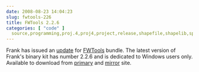```yaml
---
date: 2008-08-23 14:04:23
slug: fwtools-226
title: FWTools 2.2.6
categories: [ "code" ]
  source,programming,proj.4,proj4,project,release,shapefile,shapelib,spatial,srs
---
```


Frank has issued an [update](http://lists.maptools.org/pipermail/fwtools/2008-August/001306.html) for [FWTools](http://fwtools.maptools.org/) bundle. The latest version of Frank's binary kit has number 2.2.6 and is dedicated to Windows users only. Available to download from [primary](http://fwtools.maptools.org/) and [mirror](http://fwtools.loskot.net/) site.
